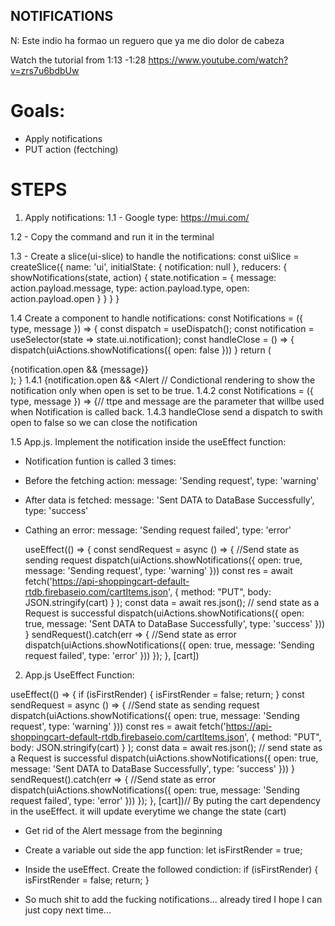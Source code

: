 ## NOTIFICATIONS

N: Este indio ha formao un reguero que ya me dio dolor de cabeza

Watch the tutorial from 1:13 -1:28
https://www.youtube.com/watch?v=zrs7u6bdbUw

# Goals:
- Apply notifications
- PUT action (fectching)

# STEPS
1. Apply notifications:
1.1 - Google type:
https://mui.com/

1.2 - Copy the command and run it in the terminal

1.3 - Create a slice(ui-slice) to handle the notifications:
const uiSlice = createSlice({
    name: 'ui',
    initialState: { notification: null },
    reducers: {
        showNotifications(state, action) {
            state.notification = {
                message: action.payload.message,
                type: action.payload.type,
                open: action.payload.open
            }
        }
    }
}

1.4 Create a component to handle notifications:
const Notifications = ({ type, message }) => {
    const dispatch = useDispatch();
    const notification = useSelector(state => state.ui.notification);
    const handleClose = () => {
        dispatch(uiActions.showNotifications({
            open: false
        }))
    }
    return (
        <div>
            {notification.open && <Alert onClose={handleClose} severity={type}>{message}</Alert>}
        </div>
    );
}
1.4.1 {notification.open && <Alert // Condictional rendering to show the notification only when open is set to be true.
1.4.2 const Notifications = ({ type, message }) => {// ttpe and message are the parameter that willbe used when Notification is called back.
1.4.3 handleClose send a dispatch to swith open to false so we can close the notification

1.5 App.js. Implement the notification inside the useEffect function:
* Notification funtion is called 3 times:
- Before the fetching action: message: 'Sending request', type: 'warning'
- After data is fetched: message: 'Sent DATA to DataBase Successfully', type: 'success'
- Cathing an error: message: 'Sending request failed', type: 'error'

  useEffect(() => {
    const sendRequest = async () => {
      //Send state as sending request
      dispatch(uiActions.showNotifications({
        open: true,
        message: 'Sending request',
        type: 'warning'
      }))
      const res = await fetch('https://api-shoppingcart-default-rtdb.firebaseio.com/cartItems.json', {
        method: "PUT",
        body: JSON.stringify(cart)
      }
      );
      const data = await res.json();
      // send state as a Request is successful
      dispatch(uiActions.showNotifications({
        open: true,
        message: 'Sent DATA to DataBase Successfully',
        type: 'success'
      }))
    }
    sendRequest().catch(err => {
      //Send state as error
      dispatch(uiActions.showNotifications({
        open: true,
        message: 'Sending request failed',
        type: 'error'
      }))
    });
  }, [cart])

2. App.js UseEffect Function:

  useEffect(() => {
    if (isFirstRender) {
      isFirstRender = false;
      return;
    }
    const sendRequest = async () => {
      //Send state as sending request
      dispatch(uiActions.showNotifications({
        open: true,
        message: 'Sending request',
        type: 'warning'
      }))
      const res = await fetch('https://api-shoppingcart-default-rtdb.firebaseio.com/cartItems.json', {
        method: "PUT",
        body: JSON.stringify(cart)
      }
      );
      const data = await res.json();
      // send state as a Request is successful
      dispatch(uiActions.showNotifications({
        open: true,
        message: 'Sent DATA to DataBase Successfully',
        type: 'success'
      }))
    }
    sendRequest().catch(err => {
      //Send state as error
      dispatch(uiActions.showNotifications({
        open: true,
        message: 'Sending request failed',
        type: 'error'
      }))
    });
  }, [cart])// By puting the cart dependency in the useEffect. it will update everytime we change the state (cart)

* Get rid of the Alert message from the beginning
- Create a variable out side the app function:
    let isFirstRender = true;

- Inside the useEffect. Create the followed condiction:
if (isFirstRender) {
isFirstRender = false;
return;
}

* So much shit to add the fucking notifications... already tired I hope I can just copy next time...
